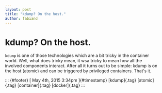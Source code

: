 ```yaml
---
layout: post
title: "kdump? On the host."
author: fabiand
---
```



kdump? On the host.
===================

`kdump` is one of those technologies which are a bit tricky in the
container world. Well, what does tricky mean, it wsa tricky to mean how
all the involved components interact. After all it turns out to be
simple: kdump is on the host (atomic) and can be triggered by privileged
containers. That's it.

::: {#footer}
[ May 4th, 2015 3:34pm ]{#timestamp} [kdump]{.tag} [atomic]{.tag}
[container]{.tag} [docker]{.tag}
:::
